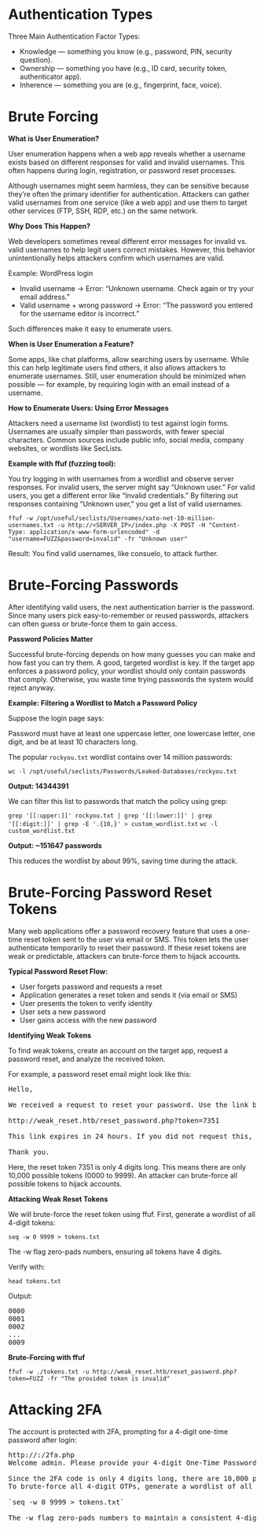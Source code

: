 # Authentication Types

Three Main Authentication Factor Types:

- Knowledge — something you know (e.g., password, PIN, security question).
- Ownership — something you have (e.g., ID card, security token, authenticator app).
- Inherence — something you are (e.g., fingerprint, face, voice).

# Brute Forcing 

**What is User Enumeration?**

User enumeration happens when a web app reveals whether a username exists based on different responses for valid and invalid usernames. This often happens during login, registration, or password reset processes.

Although usernames might seem harmless, they can be sensitive because they’re often the primary identifier for authentication. Attackers can gather valid usernames from one service (like a web app) and use them to target other services (FTP, SSH, RDP, etc.) on the same network.

**Why Does This Happen?**

Web developers sometimes reveal different error messages for invalid vs. valid usernames to help legit users correct mistakes. However, this behavior unintentionally helps attackers confirm which usernames are valid.

Example: WordPress login

- Invalid username → Error: “Unknown username. Check again or try your email address.”
- Valid username + wrong password → Error: “The password you entered for the username editor is incorrect.”

Such differences make it easy to enumerate users.

**When is User Enumeration a Feature?**

Some apps, like chat platforms, allow searching users by username. While this can help legitimate users find others, it also allows attackers to enumerate usernames.
Still, user enumeration should be minimized when possible — for example, by requiring login with an email instead of a username.

**How to Enumerate Users: Using Error Messages**

Attackers need a username list (wordlist) to test against login forms. Usernames are usually simpler than passwords, with fewer special characters. Common sources include public info, social media, company websites, or wordlists like SecLists.

**Example with ffuf (fuzzing tool):**

You try logging in with usernames from a wordlist and observe server responses. For invalid users, the server might say “Unknown user.” For valid users, you get a different error like “Invalid credentials.”
By filtering out responses containing “Unknown user,” you get a list of valid usernames.


`ffuf -w /opt/useful/seclists/Usernames/xato-net-10-million-usernames.txt -u http://<SERVER_IP>/index.php -X POST -H "Content-Type: application/x-www-form-urlencoded" -d "username=FUZZ&password=invalid" -fr "Unknown user"`

Result: You find valid usernames, like consuelo, to attack further.

# Brute-Forcing Passwords

After identifying valid users, the next authentication barrier is the password. Since many users pick easy-to-remember or reused passwords, attackers can often guess or brute-force them to gain access.

**Password Policies Matter**

Successful brute-forcing depends on how many guesses you can make and how fast you can try them. A good, targeted wordlist is key.
If the target app enforces a password policy, your wordlist should only contain passwords that comply. Otherwise, you waste time trying passwords the system would reject anyway.

**Example: Filtering a Wordlist to Match a Password Policy**

Suppose the login page says:

Password must have at least one uppercase letter, one lowercase letter, one digit, and be at least 10 characters long.

The popular `rockyou.txt` wordlist contains over 14 million passwords:

`wc -l /opt/useful/seclists/Passwords/Leaked-Databases/rockyou.txt`

**Output: 14344391**

We can filter this list to passwords that match the policy using grep:

`grep '[[:upper:]]' rockyou.txt | grep '[[:lower:]]' | grep '[[:digit:]]' | grep -E '.{10,}' > custom_wordlist.txt`
`wc -l custom_wordlist.txt`

**Output: ~151647 passwords**

This reduces the wordlist by about 99%, saving time during the attack.

# Brute-Forcing Password Reset Tokens


Many web applications offer a password recovery feature that uses a one-time reset token sent to the user via email or SMS. 
This token lets the user authenticate temporarily to reset their password.
If these reset tokens are weak or predictable, attackers can brute-force them to hijack accounts.

**Typical Password Reset Flow:**

- User forgets password and requests a reset
- Application generates a reset token and sends it (via email or SMS)
- User presents the token to verify identity
- User sets a new password
- User gains access with the new password

**Identifying Weak Tokens**

To find weak tokens, create an account on the target app, request a password reset, and analyze the received token.

For example, a password reset email might look like this:

<pre>Hello,

We received a request to reset your password. Use the link below to reset it:

http://weak_reset.htb/reset_password.php?token=7351

This link expires in 24 hours. If you did not request this, ignore this email.

Thank you.</pre>
  
Here, the reset token 7351 is only 4 digits long. This means there are only 10,000 possible tokens (0000 to 9999). An attacker can brute-force all possible tokens to hijack accounts.

**Attacking Weak Reset Tokens**

We will brute-force the reset token using ffuf. First, generate a wordlist of all 4-digit tokens:

`seq -w 0 9999 > tokens.txt`

The -w flag zero-pads numbers, ensuring all tokens have 4 digits.

Verify with:

`head tokens.txt`

Output:

<pre>0000
0001
0002
...
0009
</pre>

**Brute-Forcing with ffuf**

`ffuf -w ./tokens.txt -u http://weak_reset.htb/reset_password.php?token=FUZZ -fr "The provided token is invalid"`

# Attacking 2FA

The account is protected with 2FA, prompting for a 4-digit one-time password after login:

<pre>http://<SERVER_IP>:<PORT>/2fa.php
Welcome admin. Please provide your 4-digit One-Time Password (OTP).</PORT>

Since the 2FA code is only 4 digits long, there are 10,000 possible combinations (0000 to 9999), which can be brute-forced.
To brute-force all 4-digit OTPs, generate a wordlist of all possible codes

`seq -w 0 9999 > tokens.txt`

The -w flag zero-pads numbers to maintain a consistent 4-digit length.


